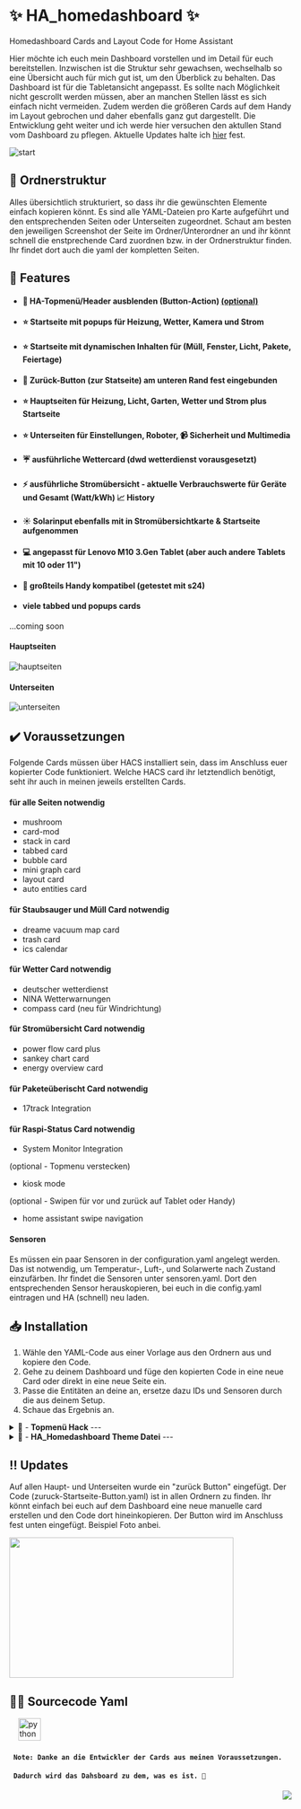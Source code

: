 # ✨ HA_homedashboard ✨ 
Homedashboard Cards and Layout Code for Home Assistant

Hier möchte ich euch mein Dashboard vorstellen und im Detail für euch bereitstellen. Inzwischen ist die Struktur sehr gewachsen, wechselhalb so eine Übersicht auch für mich gut ist, um den Überblick zu behalten.
Das Dashboard ist für die Tabletansicht angepasst. Es sollte nach Möglichkeit nicht gescrollt werden müssen, aber an manchen Stellen lässt es sich einfach nicht vermeiden. Zudem werden die größeren Cards auf dem Handy im Layout gebrochen und daher ebenfalls ganz gut dargestellt. Die Entwicklung geht weiter und ich werde hier versuchen den aktullen Stand vom Dashboard zu pflegen. Aktuelle Updates halte ich [hier](#%EF%B8%8F-updates) fest.

![start](https://github.com/user-attachments/assets/5ab05e5a-79a1-45b5-8700-a83049f8a74b)

## 📂 Ordnerstruktur
Alles übersichtlich strukturiert, so dass ihr die gewünschten Elemente einfach kopieren könnt. Es sind alle YAML-Dateien pro Karte aufgeführt und den entsprechenden Seiten oder Unterseiten zugeordnet. 
Schaut am besten den jeweiligen Screenshot der Seite im Ordner/Unterordner an und ihr könnt schnell die enstprechende Card zuordnen bzw. in der Ordnerstruktur finden. Ihr findet dort auch die yaml der kompletten Seiten.

## 📖 Features

- #### 📣 HA-Topmenü/Header ausblenden (Button-Action)  [(optional)](#-installation)
- #### ⭐ Startseite mit popups für Heizung, Wetter, Kamera und Strom
- #### ⭐ Startseite mit dynamischen Inhalten für (Müll, Fenster, Licht, Pakete, Feiertage)
- #### 📣 Zurück-Button (zur Statseite) am unteren Rand fest eingebunden 
- #### ⭐ Hauptseiten für Heizung, Licht, Garten, Wetter und Strom plus Startseite
- #### ⭐ Unterseiten für Einstellungen, Roboter, 📹 Sicherheit und Multimedia
- #### ☔ ausführliche Wettercard (dwd wetterdienst vorausgesetzt)
- #### ⚡ ausführliche Stromübersicht - aktuelle Verbrauchswerte für Geräte und Gesamt (Watt/kWh) 📈 History 
- #### ☀️ Solarinput ebenfalls mit in Stromübersichtkarte & Startseite aufgenommen
- #### 💻 angepasst für Lenovo M10 3.Gen Tablet (aber auch andere Tablets mit 10 oder 11")
- #### 📱 großteils Handy kompatibel (getestet mit s24)
- #### viele tabbed und popups cards

...coming soon

#### Hauptseiten
![hauptseiten](https://github.com/user-attachments/assets/ad3d7eb4-b574-4f21-8a9d-24eb0fcc9d55)

#### Unterseiten
![unterseiten](https://github.com/user-attachments/assets/7d6ffdfd-b7af-4478-a4b5-611d8ddefdb2)


## ✔️ Voraussetzungen

Folgende Cards müssen über HACS installiert sein, dass im Anschluss euer kopierter Code funktioniert.
Welche HACS card ihr letztendlich benötigt, seht ihr auch in meinen jeweils erstellten Cards.

#### für alle Seiten notwendig
- mushroom
- card-mod
- stack in card
- tabbed card
- bubble card
- mini graph card
- layout card
- auto entities card

#### für Staubsauger und Müll Card notwendig
- dreame vacuum map card
- trash card
- ics calendar 

#### für Wetter Card notwendig
- deutscher wetterdienst
- NINA Wetterwarnungen
- compass card (neu für Windrichtung)

#### für Stromübersicht Card notwendig
- power flow card plus
- sankey chart card
- energy overview card

#### für Paketeüberischt Card notwendig
- 17track Integration

#### für Raspi-Status Card notwendig
- System Monitor Integration

(optional - Topmenu verstecken)
- kiosk mode

(optional - Swipen für vor und zurück auf Tablet oder Handy)
- home assistant swipe navigation

#### Sensoren
Es müssen ein paar Sensoren in der configuration.yaml angelegt werden. Das ist notwendig, um Temperatur-, Luft-, und Solarwerte nach Zustand einzufärben.
Ihr findet die Sensoren unter sensoren.yaml. Dort den entsprechenden Sensor herauskopieren, bei euch in die config.yaml eintragen und HA (schnell) neu laden.

## 📥 Installation
1. Wähle den YAML-Code aus einer Vorlage aus den Ordnern aus und kopiere den Code.
2. Gehe zu deinem Dashboard und füge den kopierten Code in eine neue Card oder direkt in eine neue Seite ein.
3. Passe die Entitäten an deine an, ersetze dazu IDs und Sensoren durch die aus deinem Setup.
4. Schaue das Ergebnis an. 

<details>
  <summary> 💬 - <b>Topmenü Hack</b> ---</summary>
  
  Um das Topmenü auf Tablet und Handy auszublenden nutze ich den Kiosk Mode von HACS.
  Einfach über HACS installieren und im Anschluss folgenden Code im Raw-Konfigurationseditor an erster Stelle einfügen.
  Erreichbar ist der Editor über die drei Punkte oben rechts, wenn man im Bearbeitungsmodus für das Dashboard ist.
  
  ```bash
    kiosk_mode:
      mobile_settings:
        hide_header: true
        ignore_entity_settings: true
        custom_width: 1280
  ```
  Es geht auch noch besser, wenn ihr unter Geräte & Dienste einen Helfer mit dem Typ Schalter und Namen kioskmode angelegt könnt ihr den 
  nachfolgenden Code wie folgt einfügen. Somit könnt ihr bequem per Schalter das Topmenü ein- oder ausblenden. Ich habe den Schalter in der Unterseite Einstellungen hinterlegt.
  
  ```bash
  kiosk_mode:
    non_admin_settings:
      hide_header: true
      hide_menubutton: true
      ignore_entity_settings: true
    entity_settings:
      - entity:
          input_boolean.kioskmode: 'on'
        hide_header: true
      - entity:
          input_boolean.kioskmode: 'off'
        hide_header: false
  ```
  Auf allen Haupt- und Unterseiten wurde ein "zurück Button" eingefügt. Der Code (zuruck-Startseite-Button.yaml) ist in allen Ordnern zu finden. 
  Ihr könnt einfach bei euch auf dem Dashboard eine neue manuelle card erstellen und den Code dort hineinkopieren. Der Button wird im Anschluss fest unten eingefügt.
  Beispiel Foto anbei.
</details>

<details>
  <summary> 💬 - <b>HA_Homedashboard Theme Datei</b> ---</summary>

  ## 💬 HA_Homedashboard Theme Datei 
  
  Wenn Ihr genau die Farbgestaltung haben möchtet, wie auf den Vorschaubildern zu sehen, dann müsst ihr euch die HA_Homedashboard Theme Yaml in euer HA impotieren.
  Dazu ladet ihr euch die Datei herunter und geht anschließend in den FileEditor bei Home Assistant. Dort fügt ihr die Datei in den config Ordner oder in den lokal Ordner.
  Der Speicherort spielt eigentlich keine Rolle. Die Theme-Datei wird von HA automatisch erkannt.

  Das Theme ist in drei Stück aufgeteilt, das Haupttheme, grey-icon und temps. Grey-icon nutze ich manchmal um die Icon auf grau zu setzen und Temps um Standardtemeperaturwerte einzufärben.

  Nachdem einfügen des Theme könnt ihr, wie gewohnt, unter Benutzereinstellungen das Theme auswählen. Es wird dann autormatisch übernommen und gespeichert.  
</details>

## ‼️ Updates

Auf allen Haupt- und Unterseiten wurde ein "zurück Button" eingefügt. Der Code (zuruck-Startseite-Button.yaml) ist in allen Ordnern zu finden. 
Ihr könnt einfach bei euch auf dem Dashboard eine neue manuelle card erstellen und den Code dort hineinkopieren. Der Button wird im Anschluss fest unten eingefügt.
Beispiel Foto anbei.

<img src="https://github.com/user-attachments/assets/6e893014-133d-4acf-a6dd-05cd45a6a266" width="400" height="250" />

## 👩‍💻 Sourcecode Yaml

<div align="left">
  <img width="12" />
  <img src="https://cdn.jsdelivr.net/gh/devicons/devicon/icons/python/python-original.svg" height="40" alt="python logo"  />
</div>

#### ` Note: Danke an die Entwickler der Cards aus meinen Voraussetzungen.`
#### ` Dadurch wird das Dahsboard zu dem, was es ist. 🤗` 
<div align="right">
  <img src="https://profile-counter.glitch.me/jayjojayson/count.svg?"  />
</div>
